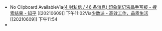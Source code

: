 - No Clipboard AvailableVia[(4 封私信 / 46 条消息) 印象笔记液晶手写板 - 搜索结果 - 知乎](https://www.zhihu.com/search?type=content&q=%E5%8D%B0%E8%B1%A1%E7%AC%94%E8%AE%B0%E6%B6%B2%E6%99%B6%E6%89%8B%E5%86%99%E6%9D%BF) [[20210609]] 下午11:02Via[少数派 - 高效工作，品质生活](https://sspai.com/) [[20210609]] 下午11:54
- 
